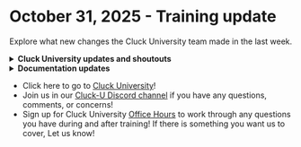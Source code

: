 # October 31, 2025 - Training update

Explore what new changes the Cluck University team made in the last week.

<details>

<summary><strong>Cluck University updates and shoutouts</strong> </summary>

* We added session recordings to the [Live Training - Clean Automation](https://learn.rewst.io/live-training-clean-automation) course!
* Check out a great resource [Getting strategic with webhook triggers](https://learn.rewst.io/getting-strategic-with-webhook-triggers)
* Get certified! Visit the [Rewst Certifications page](https://learn.rewst.io/page/certificates) to explore trainings (self-paced and live), take the certification exams, and earn prestigious badges.
  * **Rewst Foundations shoutouts**: A big shoutout to Marianne, Shivang, Ashan, Yordi, Mark, Evan, and Kishan for passing the Foundations Certification!
  * **Clean Automation shoutouts**: Congrats to Gary, Justin, and James for passing the Clean Automation Certification!

</details>

<details>

<summary><strong>Documentation updates</strong> </summary>

* [New link page to our Rewst security and trust centers, hosted on our Rewst company website](https://docs.rewst.help/security/rewst-trust-and-security-center)
* [Updated guidance for setup of our Microsoft Cloud Integration Bundle, to now include better instructions for key vaults](https://docs.rewst.help/documentation/configuration/integrations/integration-guides/microsoft-cloud-integration-bundle)
* [How to configure a web hook trigger for CORS requests, most routinely related to App Builder](https://docs.rewst.help/documentation/automations/intro-to-triggers/use-cases-and-examples/configure-a-webhook-trigger-for-cors-requests)
* [Corrected URL copy+paste template for our ](https://docs.rewst.help/documentation/agent-smith/agent-smith-configuration-overview#choose-the-correct-iot-hub-subscription)[Quickbooks](https://docs.rewst.help/documentation/configuration/integrations/integration-guides/quickbooks-online-integration-setup) and [Xero](https://docs.rewst.help/documentation/configuration/integrations/integration-guides/xero-integration-setup) integration setup docs
* [Cloudmore integration](https://docs.rewst.help/documentation/configuration/integrations/integration-guides/cloudmore-integration)

</details>

* Click here to go to [Cluck University](https://learn.rewst.io/)!&#x20;
* Join us in our [Cluck-U Discord channel](https://discord.com/channels/936789089703845988/1121465945295167588) if you have any questions, comments, or concerns!
* Sign up for Cluck University [Office Hours](https://learn.rewst.io/cluck-university-office-hours)  to work through any questions you have during and after training! If there is something you want us to cover, Let us know!
